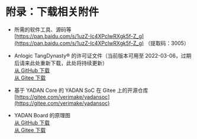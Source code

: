 # 附录：下载相关附件  
  
+ 所需的软件工具、源码等  
  [https://pan.baidu.com/s/1uzZ-Ic4XPclwRXgk5f-Z_g](https://pan.baidu.com/s/1uzZ-Ic4XPclwRXgk5f-Z_g) （提取码：3005）  
  
+ Anlogic TangDynasty® 的许可证文件（当前版本可用至 2022-03-06，过期后请来此处重新下载，此处将持续更新）  
  [从 GitHub 下载](https://github.com/CSY-tvgo/YADAN-Docs/blob/main/docs/source/attachments/Anlogic.lic)  
  [从 Gitee 下载](https://gitee.com/verimaker/yadan-board/blob/master/software/license/Anlogic.lic)  
  
+ 基于 YADAN Core 的 YADAN SoC 在 Gitee 上的开源仓库  
  [https://gitee.com/verimake/yadansoc](https://gitee.com/verimake/yadansoc)  
  
+ YADAN Board 的原理图  
  [从 GitHub 下载](https://github.com/CSY-tvgo/YADAN-Docs/blob/main/docs/source/attachments/Schematic_YADAN_v1_0_1_20211228_B.pdf)  
  [从 Gitee 下载](https://gitee.com/verimaker/yadan-board/blob/master/Schematic_YADAN_v1_0_1_20211228_B.pdf)  
  
